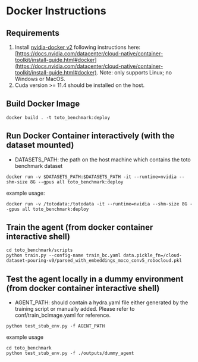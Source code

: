 # Docker Instructions

## Requirements
1. Install [nvidia-docker v2](https://github.com/NVIDIA/nvidia-docker) following instructions here: [https://docs.nvidia.com/datacenter/cloud-native/container-toolkit/install-guide.html#docker](https://docs.nvidia.com/datacenter/cloud-native/container-toolkit/install-guide.html#docker).
Note: only supports Linux; no Windows or MacOS.
2. Cuda version >= 11.4 should be installed on the host.

## Build Docker Image

```
docker build . -t toto_benchmark:deploy
```

## Run Docker Container interactively (with the dataset mounted)
- DATASETS_PATH: the path on the host machine which contains the toto benchmark dataset
```
docker run -v $DATASETS_PATH:$DATASETS_PATH -it --runtime=nvidia --shm-size 8G --gpus all toto_benchmark:deploy
```
example usage:
```
docker run -v /totodata:/totodata -it --runtime=nvidia --shm-size 8G --gpus all toto_benchmark:deploy
```

## Train the agent (from docker container interactive shell)
```
cd toto_benchmark/scripts
python train.py --config-name train_bc.yaml data.pickle_fn=/cloud-dataset-pouring-v0/parsed_with_embeddings_moco_conv5_robocloud.pkl
```

## Test the agent locally in a dummy environment (from docker container interactive shell)
- AGENT_PATH: should contain a hydra.yaml file either generated by the training script or manually added. Please refer to conf/train_bcimage.yaml for reference.
```
python test_stub_env.py -f AGENT_PATH
```
example usage
```
cd toto_benchmark
python test_stub_env.py -f ./outputs/dummy_agent
```